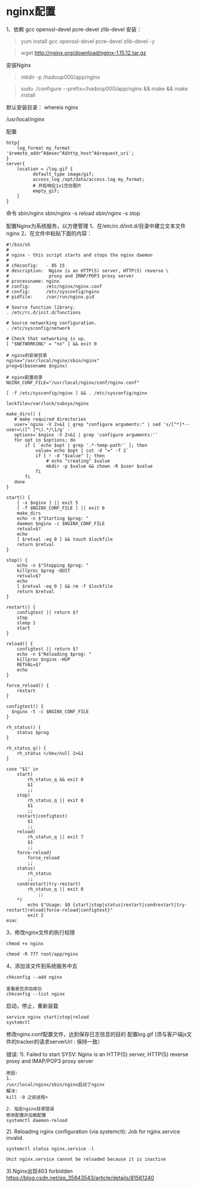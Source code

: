 # nginx配置
1、依赖 gcc openssl-devel pcre-devel zlib-devel
	安装：
> yum install gcc openssl-devel pcre-devel zlib-devel -y

> wget http://nginx.org/download/nginx-1.15.12.tar.gz

安装Nginx
> mkdir -p /hadoop000/app/nginx

> sudo ./configure --prefix=/hadoop000/app/nginx && make && make install

默认安装目录：
whereis nginx

/usr/local/nginx

配置
```
http{
    log_format my_format '$remote_addr^A$msec^A$http_host^A$request_uri';
}
server{
    location = /log.gif {
          default_type image/gif;
          access_log /opt/data/access.log my_format;
          # 开启响应1x1空白图片
          empty_gif;
    }
}
```

命令
sbin/nginx
sbin/nginx -s reload
sbin/nginx -s stop

配置Nginx为系统服务，以方便管理
  1、在/etc/rc.d/init.d/目录中建立文本文件nginx
  2、在文件中粘贴下面的内容：
```
#!/bin/sh
#
# nginx - this script starts and stops the nginx daemon
#
# chkconfig:   - 85 15
# description:  Nginx is an HTTP(S) server, HTTP(S) reverse \
#               proxy and IMAP/POP3 proxy server
# processname: nginx
# config:      /etc/nginx/nginx.conf
# config:      /etc/sysconfig/nginx
# pidfile:     /var/run/nginx.pid

# Source function library.
. /etc/rc.d/init.d/functions

# Source networking configuration.
. /etc/sysconfig/network

# Check that networking is up.
[ "$NETWORKING" = "no" ] && exit 0

# nginx的安装目录
nginx="/usr/local/nginx/sbin/nginx"
prog=$(basename $nginx)

# nginx配置目录
NGINX_CONF_FILE="/usr/local/nginx/conf/nginx.conf"

[ -f /etc/sysconfig/nginx ] && . /etc/sysconfig/nginx

lockfile=/var/lock/subsys/nginx

make_dirs() {
   # make required directories
   user=`nginx -V 2>&1 | grep "configure arguments:" | sed 's/[^*]*--user=\([^ ]*\).*/\1/g' -`
   options=`$nginx -V 2>&1 | grep 'configure arguments:'`
   for opt in $options; do
       if [ `echo $opt | grep '.*-temp-path'` ]; then
           value=`echo $opt | cut -d "=" -f 2`
           if [ ! -d "$value" ]; then
               # echo "creating" $value
               mkdir -p $value && chown -R $user $value
           fi
       fi
   done
}

start() {
    [ -x $nginx ] || exit 5
    [ -f $NGINX_CONF_FILE ] || exit 6
    make_dirs
    echo -n $"Starting $prog: "
    daemon $nginx -c $NGINX_CONF_FILE
    retval=$?
    echo
    [ $retval -eq 0 ] && touch $lockfile
    return $retval
}

stop() {
    echo -n $"Stopping $prog: "
    killproc $prog -QUIT
    retval=$?
    echo
    [ $retval -eq 0 ] && rm -f $lockfile
    return $retval
}

restart() {
    configtest || return $?
    stop
    sleep 1
    start
}

reload() {
    configtest || return $?
    echo -n $"Reloading $prog: "
    killproc $nginx -HUP
    RETVAL=$?
    echo
}

force_reload() {
    restart
}

configtest() {
  $nginx -t -c $NGINX_CONF_FILE
}

rh_status() {
    status $prog
}

rh_status_q() {
    rh_status >/dev/null 2>&1
}

case "$1" in
    start)
        rh_status_q && exit 0
        $1
        ;;
    stop)
        rh_status_q || exit 0
        $1
        ;;
    restart|configtest)
        $1
        ;;
    reload)
        rh_status_q || exit 7
        $1
        ;;
    force-reload)
        force_reload
        ;;
    status)
        rh_status
        ;;
    condrestart|try-restart)
        rh_status_q || exit 0
            ;;
    *)
        echo $"Usage: $0 {start|stop|status|restart|condrestart|try-restart|reload|force-reload|configtest}"
        exit 2
esac
```

3、修改nginx文件的执行权限
	
	chmod +x nginx
	
	chmod -R 777 root/app/nginx
	
4、添加该文件到系统服务中去
	
	chkconfig --add nginx
	
	查看是否添加成功
	chkconfig --list nginx

启动，停止，重新装载
    
    service nginx start|stop|reload
    systemctl
    
修改nginx.conf配置文件，达到保存日志信息的目的
配置log.gif
(须与客户端js文件的tracker的请求serverUrl : 保持一致）


错误:
1).
    Failed to start SYSV: Nginx is an HTTP(S) server, HTTP(S) reverse proxy and IMAP/POP3 proxy server
    
    原因:
    1.
    /usr/local/nginx/sbin/nginx启动了nginx
    解决:
    kill -9 之前进程+

    2. 指定nginx目录错误
    修改配置并加载配置
    systemctl daemon-reload

2).
    Reloading nginx configuration (via systemctl):  Job for nginx.service invalid.
    
    systemctl status nginx.service -l
    
    Unit nginx.service cannot be reloaded because it is inactive

3).Nginx出现403 forbidden
https://blog.csdn.net/qq_35843543/article/details/81561240    
